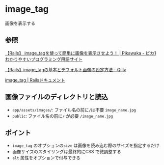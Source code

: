 # image_tag

画像を表示する

## 参照

[【Rails】 image\_tagを使って簡単に画像を表示させよう！ \| Pikawaka \- ピカ1わかりやすいプログラミング用語サイト](https://pikawaka.com/rails/image_tag)

[【Rails】image\_tagの基本とデフォルト画像の設定方法 \- Qiita](https://qiita.com/Toshimatu/items/a6382efd410fe5544406)

[image\_tag \| Railsドキュメント](https://railsdoc.com/page/image_tag)

## 画像ファイルのディレクトリと読込

* `app/assets/images/`: ファイル名の前に`/`は不要 `image_name.jpg`
* `public`: ファイル名の前に`/` が必要 `/image_name.jpg`

## ポイント

* `image_tag` のオプションの`size` は画像を読み込む際のサイズを指定するだけ
* 画像サイズのスタイリングは最終的にCSS で微調整する
* `alt` 属性をオプションで付与できる
